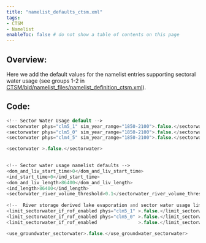 ```yaml
---
title: "namelist_defaults_ctsm.xml"
tags:
- CTSM
- Namelist
enableToc: false # do not show a table of contents on this page
---
```


## Overview:
Here we add the default values for the namelist entries supporting sectoral water usage (see groups 1-2 in [CTSM/bld/namelist_files/namelist_definition_ctsm.xml](Documentation/CTSM/namelist_definition_ctsm.md)).

## Code:
```php
<!-- Sector Water Usage default -->
<sectorwater phys="clm5_1" sim_year_range="1850-2100">.false.</sectorwater>
<sectorwater phys="clm5_0" sim_year_range="1850-2100">.false.</sectorwater>
<sectorwater phys="clm4_5" sim_year_range="1850-2100">.false.</sectorwater>

<sectorwater >.false.</sectorwater>
	

<!-- Sector water usage namelist defaults -->
<dom_and_liv_start_time>0</dom_and_liv_start_time>
<ind_start_time>0</ind_start_time>
<dom_and_liv_length>86400</dom_and_liv_length>
<ind_length>86400</ind_length>
<sectorwater_river_volume_threshold>0.1</sectorwater_river_volume_threshold>
	
<!--  River storage derived lake evaporation and sector water usage limitation  -->
<limit_sectorwater_if_rof_enabled phys="clm5_1" >.false.</limit_sectorwater_if_rof_enabled>
<limit_sectorwater_if_rof_enabled phys="clm5_0" >.false.</limit_sectorwater_if_rof_enabled>
<limit_sectorwater_if_rof_enabled               >.false.</limit_sectorwater_if_rof_enabled>

<use_groundwater_sectorwater>.false.</use_groundwater_sectorwater>

```